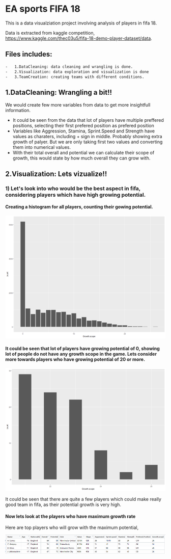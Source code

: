 # EA sports FIFA 18

This is a data visualziation project involving analysis of players in fifa 18.

Data is extracted from kaggle competition, https://www.kaggle.com/thec03u5/fifa-18-demo-player-dataset/data.

## Files includes:

    -   1.DataCleaning: data cleaning and wrangling is done.
    -   2.Visualization: data exploration and visualization is done
    -   3.TeamCreation: creating teams with different conditions.

## 1.DataCleaning: Wrangling a bit!!
We would create few more variables from data to get more insightfull information. 
 -  It could be seen from the data that lot of players have multiple preffered positions, selecting their first prefered position as prefered position
 -  Variables like Aggression, Stamina, Sprint.Speed and Strength have values as charaters, including + sign in middle. Probably showing extra growth of palyer. But we are only taking first two values and converting them into numerical values.
 -  With their total overall and potential we can calculate their scope of growth, this would state by how much overall they can grow with.


## 2.Visualization: Lets vizualize!!

### 1) Let's look into who would be the best aspect in fifa, considering players which have high growing potential.

#### Creating a histogram for all players, counting their gowing potential.
<p align="center"><img src="https://github.com/shabbir12hasan/the_best_of_EA_game_fifa_18/blob/master/graphs/player_growth.png" width="850"/></p>

#### It could be seen that lot of players have growing potential of 0, showing lot of people do not have any growth scope in the game. Lets consider more towards players who have growing potential of 20 or more.
<p align="center"><img src="https://github.com/shabbir12hasan/the_best_of_EA_game_fifa_18/blob/master/graphs/player_growth_above20.png" width="850"/></p>
It could be seen that there are quite a few players which could make really good team in fifa, as their potential growth is very high.

#### Now lets look at the players who have maximum growth rate
Here are top players who will grow with the maximum potential,
<p align="center"><img src="https://github.com/shabbir12hasan/the_best_of_EA_game_fifa_18/blob/master/graphs/best_growing_potential.png" width="850"/></p>
